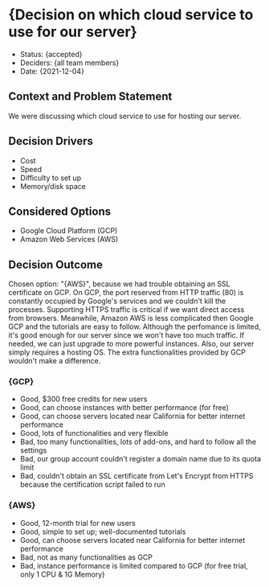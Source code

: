 # {Decision on which cloud service to use for our server}

* Status: {accepted}
* Deciders: {all team members} <!-- optional -->
* Date: {2021-12-04} <!-- optional -->

## Context and Problem Statement

We were discussing which cloud service to use for hosting our server.

## Decision Drivers <!-- optional -->

* Cost
* Speed
* Difficulty to set up
* Memory/disk space

## Considered Options

* Google Cloud Platform (GCP)
* Amazon Web Services (AWS)

## Decision Outcome

Chosen option: "{AWS}", because we had trouble obtaining an SSL certificate on GCP. On GCP, the port reserved from HTTP traffic (80) is constantly occupied by Google's services and we couldn't kill the processes. Supporting HTTPS traffic is critical if we want direct access from browsers. Meanwhile, Amazon AWS is less complicated then Google GCP and the tutorials are easy to follow. Although the perfomance is limited, it's good enough for our server since we won't have too much traffic. If needed, we can just upgrade to more powerful instances. Also, our server simply requires a hosting OS. The extra functionalities provided by GCP wouldn't make a difference.

### {GCP}

* Good, $300 free credits for new users
* Good, can choose instances with better performance (for free)
* Good, can choose servers located near California for better internet performance
* Good, lots of functionalities and very flexible
* Bad, too many functionalities, lots of add-ons, and hard to follow all the settings
* Bad, our group account couldn't register a domain name due to its quota limit
* Bad, couldn't obtain an SSL certificate from Let's Encrypt from HTTPS because the certification script failed to run

### {AWS}

* Good, 12-month trial for new users
* Good, simple to set up; well-documented tutorials
* Good, can choose servers located near California for better internet performance
* Bad, not as many functionalities as GCP
* Bad, instance performance is limited compared to GCP (for free trial, only 1 CPU & 1G Memory)

<!-- markdownlint-disable-file MD013 -->